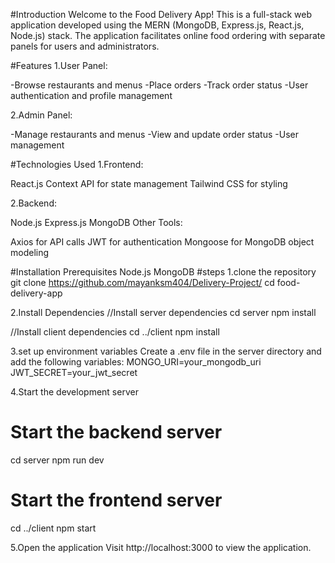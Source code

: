 #Introduction
Welcome to the Food Delivery App! This is a full-stack web application developed using the MERN (MongoDB, Express.js, React.js, Node.js) stack. The application facilitates online food ordering with separate panels for users and administrators.

#Features
1.User Panel:

-Browse restaurants and menus
-Place orders
-Track order status
-User authentication and profile management

2.Admin Panel:

-Manage restaurants and menus
-View and update order status
-User management

#Technologies Used
1.Frontend:

React.js
Context API for state management
Tailwind CSS for styling

2.Backend:

Node.js
Express.js
MongoDB
Other Tools:

Axios for API calls
JWT for authentication
Mongoose for MongoDB object modeling

#Installation
Prerequisites
Node.js
MongoDB
#steps
1.clone the repository
git clone https://github.com/mayanksm404/Delivery-Project/
cd food-delivery-app

2.Install Dependencies 
//Install server dependencies
cd server
npm install

//Install client dependencies
cd ../client
npm install

3.set up environment variables
Create a .env file in the server directory and add the following variables:
MONGO_URI=your_mongodb_uri
JWT_SECRET=your_jwt_secret

4.Start the development server
# Start the backend server
cd server
npm run dev

# Start the frontend server
cd ../client
npm start

5.Open the application
Visit http://localhost:3000 to view the application.
